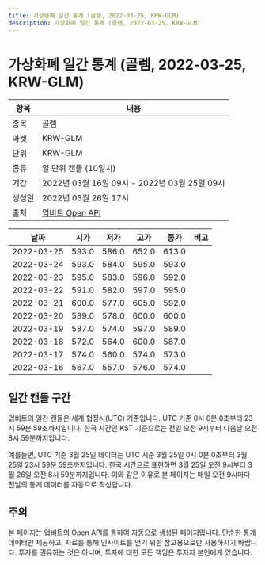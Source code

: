 ```yaml
---
title: 가상화폐 일간 통계 (골렘, 2022-03-25, KRW-GLM)
description: 가상화폐 일간 통계 (골렘, 2022-03-25, KRW-GLM)
---
```


가상화폐 일간 통계 (골렘, 2022-03-25, KRW-GLM)
===

|항목|내용|
|--|--|
|종목|골렘|
|마켓|KRW-GLM|
|단위|KRW-GLM|
|종류|일 단위 캔들 (10일치)|
|기간|2022년 03월 16일 09시 - 2022년 03월 25일 09시|
|생성일|2022년 03월 26일 17시|
|출처|[업비트 Open API](https://docs.upbit.com)|


|날짜|시가|저가|고가|종가|비고|
|--|--|--|--|--|--|
|2022-03-25|593.0|586.0|652.0|613.0|    |
|2022-03-24|593.0|584.0|595.0|593.0|    |
|2022-03-23|595.0|583.0|596.0|592.0|    |
|2022-03-22|591.0|582.0|597.0|595.0|    |
|2022-03-21|600.0|577.0|605.0|592.0|    |
|2022-03-20|589.0|578.0|600.0|600.0|    |
|2022-03-19|587.0|574.0|597.0|589.0|    |
|2022-03-18|572.0|564.0|600.0|587.0|    |
|2022-03-17|574.0|560.0|574.0|573.0|    |
|2022-03-16|567.0|557.0|576.0|574.0|    |


일간 캔들 구간
---
업비트의 일간 캔들은 세계 협정시(UTC) 기준입니다. 
UTC 기준 0시 0분 0초부터 23시 59분 59초까지입니다. 
한국 시간인 KST 기준으로는 전일 오전 9시부터 다음날 오전 8시 59분까지입니다. 


예를들면, UTC 기준 3월 25일 데이터는 UTC 시준 3월 25일 0시 0분 0초부터 3월 25일 23시 59분 59초까지입니다. 
한국 시간으로 표현하면 3월 25일 오전 9시부터 3월 26일 오전 8시 59분까지입니다. 
이와 같은 이유로 본 페이지는 매일 오전 9시마다 전날의 통계 데이터를 자동으로 작성합니다. 


주의
---


본 페이지는 업비트의 Open API를 통하여 자동으로 생성된 페이지입니다. 
단순한 통계 데이터만 제공하고, 자료를 통해 인사이트를 얻기 위한 참고용으로만 사용하시기 바랍니다. 
투자를 권유하는 것은 아니며, 투자에 대한 모든 책임은 투자자 본인에게 있습니다. 
